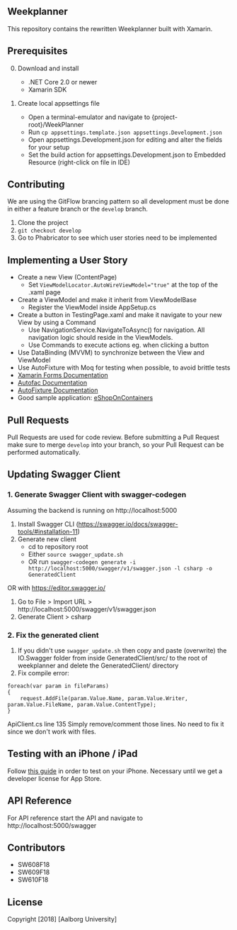 ## Weekplanner

This repository contains the rewritten Weekplanner built with Xamarin.

## Prerequisites

0. Download and install
	- .NET Core 2.0 or newer
	- Xamarin SDK

1. Create local appsettings file
    - Open a terminal-emulator and navigate to {project-root}/WeekPlanner
    - Run `cp appsettings.template.json appsettings.Development.json`
    - Open appsettings.Development.json for editing and alter the fields for your setup
    - Set the build action for appsettings.Development.json to Embedded Resource (right-click on file in IDE)

## Contributing

We are using the GitFlow brancing pattern so all development must be done in either a feature branch or the `develop` branch.

1. Clone the project
2. `git checkout develop`
3. Go to Phabricator to see which user stories need to be implemented

## Implementing a User Story

- Create a new View (ContentPage)
    - Set `ViewModelLocator.AutoWireViewModel="true"` at the top of the .xaml page
- Create a ViewModel and make it inherit from ViewModelBase
    - Register the ViewModel inside AppSetup.cs
- Create a button in TestingPage.xaml and make it navigate to your new View by using a Command
    - Use NavigationService.NavigateToAsync<xxxViewModel>() for navigation. All navigation logic should reside in the ViewModels.
    - Use Commands to execute actions eg. when clicking a button
- Use DataBinding (MVVM) to synchronize between the View and ViewModel
- Use AutoFixture with Moq for testing when possible, to avoid brittle tests
- [Xamarin Forms Documentation](https://developer.xamarin.com/guides/xamarin-forms/)
- [Autofac Documentation](http://autofac.readthedocs.io/en/latest/getting-started/index.html)
- [AutoFixture Documentation](https://github.com/AutoFixture/AutoFixture/wiki/Cheat-Sheet)
- Good sample application: [eShopOnContainers](https://github.com/dotnet-architecture/eShopOnContainers/)

## Pull Requests

Pull Requests are used for code review. Before submitting a Pull Request make sure to merge `develop` into your branch, so your Pull Request can be performed automatically.

## Updating Swagger Client

### 1. Generate Swagger Client with swagger-codegen
Assuming the backend is running on http://localhost:5000

1. Install Swagger CLI (https://swagger.io/docs/swagger-tools/#installation-11) 
2. Generate new client
    - cd to repository root
    - Either `source swagger_update.sh` 
    - OR run `swagger-codegen generate -i http://localhost:5000/swagger/v1/swagger.json -l csharp -o GeneratedClient`

OR with https://editor.swagger.io/

1. Go to File > Import URL > http://localhost:5000/swagger/v1/swagger.json
3. Generate Client > csharp

### 2. Fix the generated client

1. If you didn't use `swagger_update.sh` then copy and paste (overwrite) the IO.Swagger folder from inside GeneratedClient/src/ to the root of weekplanner and delete the GeneratedClient/ directory
2. Fix compile error:
```
foreach(var param in fileParams)
{
    request.AddFile(param.Value.Name, param.Value.Writer, param.Value.FileName, param.Value.ContentType);
}
```
ApiClient.cs line 135
Simply remove/comment those lines. No need to fix it since we don't work with files.

## Testing with an iPhone / iPad
Follow [this guide](https://docs.microsoft.com/en-us/xamarin/ios/get-started/installation/device-provisioning/free-provisioning) in order to test on your iPhone. Necessary until we get a developer license for App Store.



## API Reference

For API reference start the API and navigate to http://localhost:5000/swagger

## Contributors

- SW608F18
- SW609F18
- SW610F18 

## License

Copyright [2018] [Aalborg University]
